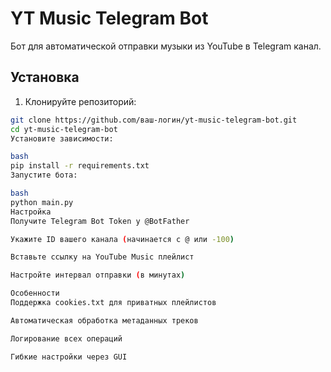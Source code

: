 
# YT Music Telegram Bot

Бот для автоматической отправки музыки из YouTube в Telegram канал.

## Установка

1. Клонируйте репозиторий:
```bash
git clone https://github.com/ваш-логин/yt-music-telegram-bot.git
cd yt-music-telegram-bot
Установите зависимости:

bash
pip install -r requirements.txt
Запустите бота:

bash
python main.py
Настройка
Получите Telegram Bot Token у @BotFather

Укажите ID вашего канала (начинается с @ или -100)

Вставьте ссылку на YouTube Music плейлист

Настройте интервал отправки (в минутах)

Особенности
Поддержка cookies.txt для приватных плейлистов

Автоматическая обработка метаданных треков

Логирование всех операций

Гибкие настройки через GUI
